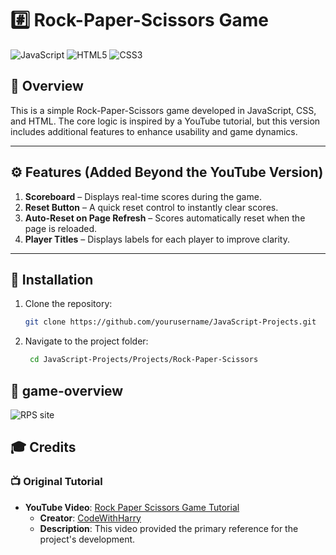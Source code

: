 # #️⃣ Rock-Paper-Scissors Game   
![JavaScript](https://img.shields.io/badge/JavaScript-ES6+-F7DF1E?logo=javascript&logoColor=black)
![HTML5](https://img.shields.io/badge/HTML5-E34F26?logo=html5&logoColor=white)
![CSS3](https://img.shields.io/badge/CSS3-1572B6?logo=css3&logoColor=white)

## 📘 Overview
This is a simple Rock-Paper-Scissors game developed in JavaScript, CSS, and HTML. The core logic is inspired by a YouTube tutorial, but this version includes additional features to enhance usability and game dynamics.

---

## ⚙️ Features (Added Beyond the YouTube Version)

1. **Scoreboard** – Displays real-time scores during the game.  
2. **Reset Button** – A quick reset control to instantly clear scores.  
3. **Auto-Reset on Page Refresh** – Scores automatically reset when the page is reloaded.  
4. **Player Titles** – Displays labels for each player to improve clarity.
---

## 🚀 Installation

1. Clone the repository:
   ```bash
   git clone https://github.com/yourusername/JavaScript-Projects.git
2. Navigate to the project folder:
   ```bash
    cd JavaScript-Projects/Projects/Rock-Paper-Scissors

## 📸 game-overview  
![RPS site](https://github.com/user-attachments/assets/3014a771-6b90-4cb4-9cf5-e45d5c0c206d)   

## 🎓 Credits

### 📺 Original Tutorial

- **YouTube Video**: [Rock Paper Scissors Game Tutorial](https://youtu.be/RC7NbjwP3QA?si=gxtROgI6FvNb0rs8)
  - **Creator**: [CodeWithHarry](https://www.youtube.com/@CodingLabYT)
  - **Description**: This video provided the primary reference for the project's development.


